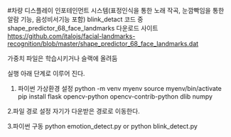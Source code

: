 #차량 디스플레이 인포테인먼트 시스템(표정인식을 통한 노래 작곡, 눈깜빡임을 통한 알람 기능, 음성비서기능 포함)
blink_detact 코드 중 
shape_predictor_68_face_landmarks 다운로드 사이트
https://github.com/italojs/facial-landmarks-recognition/blob/master/shape_predictor_68_face_landmarks.dat

가중치 파일은 학습시키거나 슬랙에 올려둠

실행 아래 단계로 이루어 진다.

1. 파이썬 가상환경 설정
python -m venv myenv
source myenv/bin/activate
pip install flask opencv-python opencv-contrib-python dlib numpy

2.파일 경로 설정
자기가 다운받은 경로로 이동한다.

3.파이썬 구동
python emotion_detect.py 
or
python blink_detect.py

